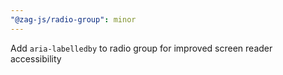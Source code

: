 ```yaml
---
"@zag-js/radio-group": minor
---
```


Add `aria-labelledby` to radio group for improved screen reader accessibility
